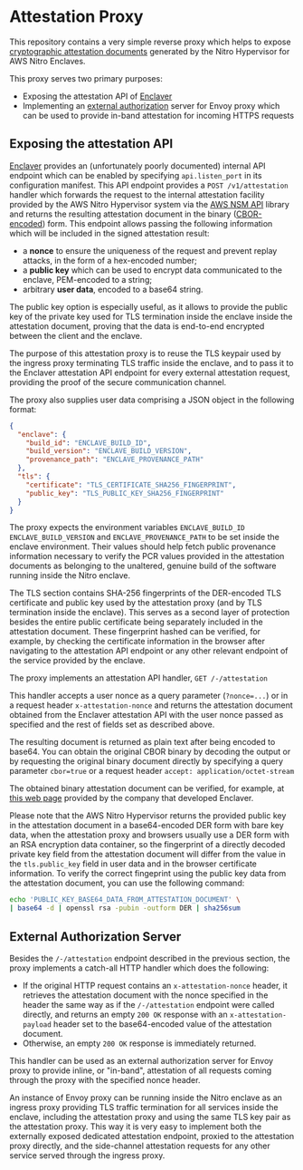 # Attestation Proxy

This repository contains a very simple reverse proxy which helps to expose [cryptographic attestation documents](https://docs.aws.amazon.com/enclaves/latest/user/set-up-attestation.html) generated by the Nitro Hypervisor for AWS Nitro Enclaves.

This proxy serves two primary purposes:
* Exposing the attestation API of [Enclaver](https://enclaver.io/)
* Implementing an [external authorization](https://www.envoyproxy.io/docs/envoy/latest/configuration/http/http_filters/ext_authz_filter) server for Envoy proxy which can be used to provide in-band attestation for incoming HTTPS requests

## Exposing the attestation API

[Enclaver](https://enclaver.io/) provides an (unfortunately poorly documented) internal API endpoint which can be enabled by specifying `api.listen_port` in its configuration manifest. This API endpoint provides a `POST /v1/attestation` handler which forwards the request to the internal attestation facility provided by the AWS Nitro Hypervisor system via the [AWS NSM API](https://github.com/aws/aws-nitro-enclaves-nsm-api) library and returns the resulting attestation document in the binary ([CBOR-encoded](https://github.com/aws/aws-nitro-enclaves-nsm-api/blob/main/docs/attestation_process.md#21-attestation-document-definition)) form. This endpoint allows passing the following information which will be included in the signed attestation result:

* a **nonce** to ensure the uniqueness of the request and prevent replay attacks, in the form of a hex-encoded number;
* a **public key** which can be used to encrypt data communicated to the enclave, PEM-encoded to a string;
* arbitrary **user data**, encoded to a base64 string.

The public key option is especially useful, as it allows to provide the public key of the private key used for TLS termination inside the enclave inside the attestation document, proving that the data is end-to-end encrypted between the client and the enclave.

The purpose of this attestation proxy is to reuse the TLS keypair used by the ingress proxy terminating TLS traffic inside the enclave, and to pass it to the Enclaver attestation API endpoint for every external attestation request, providing the proof of the secure communication channel.

The proxy also supplies user data comprising a JSON object in the following format:

```json
{
  "enclave": {
    "build_id": "ENCLAVE_BUILD_ID",
    "build_version": "ENCLAVE_BUILD_VERSION",
    "provenance_path": "ENCLAVE_PROVENANCE_PATH"
  },
  "tls": {
    "certificate": "TLS_CERTIFICATE_SHA256_FINGERPRINT",
    "public_key": "TLS_PUBLIC_KEY_SHA256_FINGERPRINT"
  }
}
```

The proxy expects the environment variables `ENCLAVE_BUILD_ID` `ENCLAVE_BUILD_VERSION` and `ENCLAVE_PROVENANCE_PATH` to be set inside the enclave environment. Their values should help fetch public provenance information necessary to verify the PCR values provided in the attestation documents as belonging to the unaltered, genuine build of the software running inside the Nitro enclave.

The TLS section contains SHA-256 fingerprints of the DER-encoded TLS certificate and public key used by the attestation proxy (and by TLS termination inside the enclave). This serves as a second layer of protection besides the entire public certificate being separately included in the attestation document. These fingerprint hashed can be verified, for example, by checking the certificate information in the browser after navigating to the attestation API endpoint or any other relevant endpoint of the service provided by the enclave.

The proxy implements an attestation API handler, `GET /-/attestation`

This handler accepts a user nonce as a query parameter (`?nonce=...`) or in a request header `x-attestation-nonce` and returns the attestation document obtained from the Enclaver attestation API with the user nonce passed as specified and the rest of fields set as described above.

The resulting document is returned as plain text after being encoded to base64. You can obtain the original CBOR binary by decoding the output or by requesting the original binary document directly by specifying a query parameter `cbor=true` or a request header `accept: application/octet-stream`

The obtained binary attestation document can be verified, for example, at [this web page](https://edgebit.io/attestation/) provided by the company that developed Enclaver.

Please note that the AWS Nitro Hypervisor returns the provided public key in the attestation document in a base64-encoded DER form with bare key data, when the attestation proxy and browsers usually use a DER form with an RSA encryption data container, so the fingerprint of a directly decoded private key field from the attestation document will differ from the value in the `tls.public_key` field in user data and in the browser certificate information. To verify the correct fingeprint using the public key data from the attestation document, you can use the following command:

```sh
echo 'PUBLIC_KEY_BASE64_DATA_FROM_ATTESTATION_DOCUMENT' \
| base64 -d | openssl rsa -pubin -outform DER | sha256sum
```

## External Authorization Server

Besides the `/-/attestation` endpoint described in the previous section, the proxy implements a catch-all HTTP handler which does the following:

* If the original HTTP request contains an `x-attestation-nonce` header, it retrieves the attestation document with the nonce specified in the header the same way as if the `/-/attestation` endpoint were called directly, and returns an empty `200 OK` response with an `x-attestation-payload` header set to the base64-encoded value of the attestation document.
* Otherwise, an empty `200 OK` response is immediately returned.

This handler can be used as an external authorization server for Envoy proxy to provide inline, or "in-band", attestation of all requests coming through the proxy with the specified nonce header.

An instance of Envoy proxy can be running inside the Nitro enclave as an ingress proxy providing TLS traffic termination for all services inside the enclave, including the attestation proxy and using the same TLS key pair as the attestation proxy. This way it is very easy to implement both the externally exposed dedicated attestation endpoint, proxied to the attestation proxy directly, and the side-channel attestation requests for any other service served through the ingress proxy.
